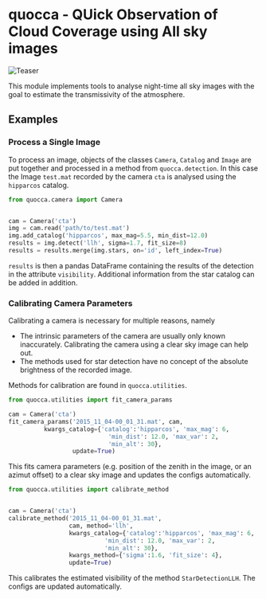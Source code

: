# quocca - QUick Observation of Cloud Coverage using All sky images
![Teaser](http://www.hoinka.net/quocca_teaser.png)

This module implements tools to analyse night-time all sky images with the goal to estimate the transmissivity of the atmosphere.

## Examples

### Process a Single Image

To process an image, objects of the classes `Camera`, `Catalog` and `Image` are put together and processed in a method from `quocca.detection`. In this case the Image `test.mat` recorded by the camera `cta` is analysed using the `hipparcos` catalog.

```python
from quocca.camera import Camera


cam = Camera('cta')
img = cam.read('path/to/test.mat')
img.add_catalog('hipparcos', max_mag=5.5, min_dist=12.0)
results = img.detect('llh', sigma=1.7, fit_size=8)
results = results.merge(img.stars, on='id', left_index=True)
``` 

`results` is then a pandas DataFrame containing the results of the detection in the attribute `visibility`.
Additional information from the star catalog can be added in addition.

### Calibrating Camera Parameters

Calibrating a camera is necessary for multiple reasons, namely
* The intrinsic parameters of the camera are usually only known inaccurately. Calibrating the camera using a clear sky image can help out.
* The methods used for star detection have no concept of the absolute brightness of the recorded image.

Methods for calibration are found in `quocca.utilities`.

```python
from quocca.utilities import fit_camera_params

cam = Camera('cta')
fit_camera_params('2015_11_04-00_01_31.mat', cam, 
          kwargs_catalog={'catalog':'hipparcos', 'max_mag': 6, 
                            'min_dist': 12.0, 'max_var': 2, 
                            'min_alt': 30},
                  update=True)
```
This fits camera parameters (e.g. position of the zenith in the image, or an azimut offset) to a clear sky image and updates the configs automatically.

```python
from quocca.utilities import calibrate_method


cam = Camera('cta')
calibrate_method('2015_11_04-00_01_31.mat', 
                 cam, method='llh', 
                 kwargs_catalog={'catalog':'hipparcos', 'max_mag': 6, 
                           'min_dist': 12.0, 'max_var': 2, 
                           'min_alt': 30}, 
                 kwargs_method={'sigma':1.6, 'fit_size': 4},
                 update=True)
```
This calibrates the estimated visibility of the method `StarDetectionLLH`. The configs are updated automatically.